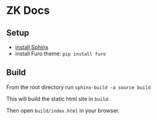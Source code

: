 # ZK Docs

## Setup

- [install Sphinx](https://www.sphinx-doc.org/en/master/usage/installation.html)
- install Furo theme: `pip install furo`

## Build

From the root directory run `sphinx-build -a source build`

This will build the static html site in `build`.

Then open `build/index.html` in your browser.
